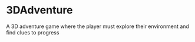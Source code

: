 # 3DAdventure
 A 3D adventure game where the player must explore their environment and find clues to progress
